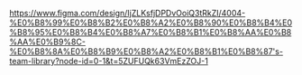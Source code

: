 https://www.figma.com/design/IjZLKsfjDPDvOoiQ3tRkZI/4004-%E0%B8%99%E0%B8%B2%E0%B8%A2%E0%B8%90%E0%B8%B4%E0%B8%95%E0%B8%B4%E0%B8%A7%E0%B8%B1%E0%B8%AA%E0%B8%AA%E0%B9%8C-%E0%B8%8A%E0%B8%B9%E0%B8%A2%E0%B8%B1%E0%B8%87's-team-library?node-id=0-1&t=5ZUFUQk63VmEzZOJ-1
